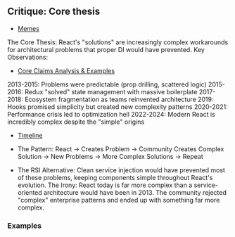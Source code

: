 ## Critique: Core thesis

- [Memes](./Memes.md)

The Core Thesis: React's "solutions" are increasingly complex workarounds for architectural problems that proper DI would have prevented.
Key Observations:

- [Core Claims Analysis & Examples](./React%20Ecosystem%20Critique:%20Core%20Claims%20Analysis.md)

2013-2015: Problems were predictable (prop drilling, scattered logic)
2015-2016: Redux "solved" state management with massive boilerplate
2017-2018: Ecosystem fragmentation as teams reinvented architecture
2019: Hooks promised simplicity but created new complexity patterns
2020-2021: Performance crisis led to optimization hell
2022-2024: Modern React is incredibly complex despite the "simple" origins

- [Timeline](./React%20Evolution%20Timeline%20Simple%20to%20Complex.md)

- The Pattern: React → Creates Problem → Community Creates Complex Solution → New Problems → More Complex Solutions → Repeat

- The RSI Alternative: Clean service injection would have prevented most of these problems, keeping components simple throughout React's evolution.
  The Irony: React today is far more complex than a service-oriented architecture would have been in 2013. The community rejected "complex" enterprise patterns and ended up with something far more complex.


### Examples